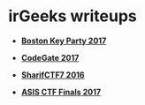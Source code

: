 # irGeeks writeups

* [**Boston Key Party 2017**](2017-BostonKeyParty)

* [**CodeGate 2017**](2016-CodeGate)

* [**SharifCTF7 2016**](2016-SharifCTF7)

* [**ASIS CTF Finals 2017**](2017-ASIS-CTF-Finals)